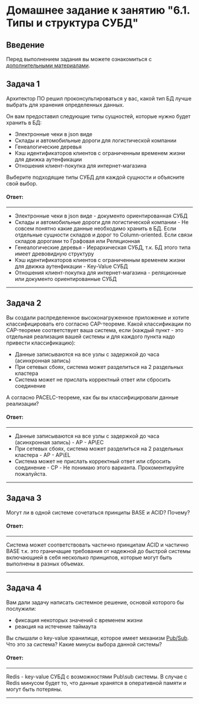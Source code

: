 # Домашнее задание к занятию "6.1. Типы и структура СУБД"

## Введение

Перед выполнением задания вы можете ознакомиться с 
[дополнительными материалами](https://github.com/netology-code/virt-homeworks/tree/master/additional/README.md).

## Задача 1

Архитектор ПО решил проконсультироваться у вас, какой тип БД 
лучше выбрать для хранения определенных данных.

Он вам предоставил следующие типы сущностей, которые нужно будет хранить в БД:

- Электронные чеки в json виде
- Склады и автомобильные дороги для логистической компании
- Генеалогические деревья
- Кэш идентификаторов клиентов с ограниченным временем жизни для движка аутенфикации
- Отношения клиент-покупка для интернет-магазина

Выберите подходящие типы СУБД для каждой сущности и объясните свой выбор.

#### Ответ:

---
- Электронные чеки в json виде - документо ориентированная СУБД
- Склады и автомобильные дороги для логистической компании - Не совсем понятно какие данные необходимо хранить в БД. Если отдельные сущности складов и дорог то Column-oriented. Если связи складов дорогами то Графовая или Реляционная
- Генеалогические деревья - Иерархическая СУБД, т.к. БД этого типа имеет древовидную структуру
- Кэш идентификаторов клиентов с ограниченным временем жизни для движка аутенфикации - Key-Value СУБД
- Отношения клиент-покупка для интернет-магазина - реляционные или документо ориентированные СУБД
---

## Задача 2

Вы создали распределенное высоконагруженное приложение и хотите классифицировать его согласно 
CAP-теореме. Какой классификации по CAP-теореме соответствует ваша система, если 
(каждый пункт - это отдельная реализация вашей системы и для каждого пункта надо привести классификацию):

- Данные записываются на все узлы с задержкой до часа (асинхронная запись)
- При сетевых сбоях, система может разделиться на 2 раздельных кластера
- Система может не прислать корректный ответ или сбросить соединение

А согласно PACELC-теореме, как бы вы классифицировали данные реализации?

#### Ответ:

---
- Данные записываются на все узлы с задержкой до часа (асинхронная запись) - AP - AP\EC
- При сетевых сбоях, система может разделиться на 2 раздельных кластера - AP - AP\EL
- Система может не прислать корректный ответ или сбросить соединение - CP - Не понимаю этого варианта. Прокоментируйте пожалуйста. 
---

## Задача 3

Могут ли в одной системе сочетаться принципы BASE и ACID? Почему?

#### Ответ:

---
Система может соответствовать частично принципам ACID и частично BASE т.к. это граничащие требования от надежной до быстрой системы включающией в себя несколько принципов, которые могут быть выполнены в разных объемах.

---

## Задача 4

Вам дали задачу написать системное решение, основой которого бы послужили:

- фиксация некоторых значений с временем жизни
- реакция на истечение таймаута

Вы слышали о key-value хранилище, которое имеет механизм [Pub/Sub](https://habr.com/ru/post/278237/). 
Что это за система? Какие минусы выбора данной системы?

#### Ответ:

---
Redis - key-value СУБД с возможностями Pub\sub системы. В случае с Redis минусом будет то, что данные хранятся в оперативной памяти и могут быть потеряны.

---